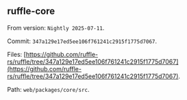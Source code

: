 ## ruffle-core

From version: `Nightly 2025-07-11`.

Commit: `347a129e17ed5ee106f761241c2915f1775d7067`.

Files: [https://github.com/ruffle-rs/ruffle/tree/347a129e17ed5ee106f761241c2915f1775d7067](https://github.com/ruffle-rs/ruffle/tree/347a129e17ed5ee106f761241c2915f1775d7067).

Path: `web/packages/core/src`.